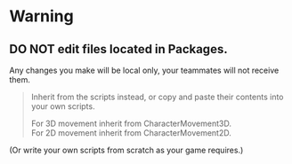 # Warning
## **DO NOT edit files located in Packages.**
Any changes you make will be local only, your teammates will not receive them.

> Inherit from the scripts instead, or copy and paste their contents into your own scripts.  
>
>
> For 3D movement inherit from CharacterMovement3D.  
> For 2D movement inherit from CharacterMovement2D.  

(Or write your own scripts from scratch as your game requires.)